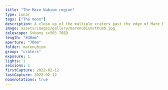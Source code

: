 ```yaml
---
title: "The Mare Nubium region"
type: Lunar
tags: ["The moon"]
description: A close up of the multiple craters past the edge of Mare Nubian.
image: assets/images/gallery/marenubium/thumb.jpg
telescope: Svbony sv503 70ED
length: "840mm"
aperture: "70mm"
folder: marenubium
group: "craters"
exposure: 1
lights: 1
sessions: 1
firstCapture: 2022-02-12 
lastCapture: 2022-02-12
noannotations: true
---
```

